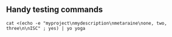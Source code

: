 ## Handy testing commands

```
cat <(echo -e "myproject\nmydescription\nmetaraine\none, two, three\n\nISC" ; yes) | yo yoga
```
